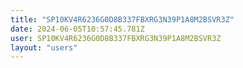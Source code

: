 ```yaml
---
title: "SP10KV4R6236G0D8B337FBXRG3N39P1A8M2BSVR3Z"
date: 2024-06-05T10:57:45.781Z
user: SP10KV4R6236G0D8B337FBXRG3N39P1A8M2BSVR3Z
layout: "users"
---
```

    